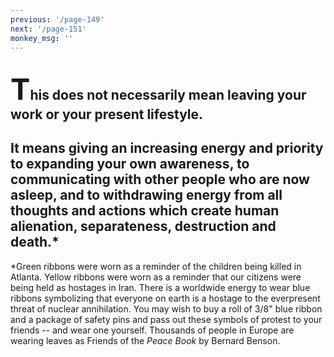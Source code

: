 ```yaml
---
previous: '/page-149'
next: '/page-151'
monkey_msg: ''
---
```


## <span style="font-size:47px;">T</span>his does not necessarily mean leaving your work or your present lifestyle.
## It means giving an increasing energy and priority to expanding your own awareness, to communicating with other people who are now asleep, and to withdrawing energy from all thoughts and actions which create human alienation, separateness, destruction and death.*
*Green ribbons were worn as a reminder of the children being killed in Atlanta. Yellow ribbons were worn as a reminder that our citizens were being held as hostages in Iran. There is a worldwide energy to wear blue ribbons symbolizing that everyone on earth is a hostage to the everpresent threat of nuclear annihilation. You may wish to buy a roll of 3/8" blue ribbon and a package of safety pins and pass out these symbols of protest to your friends -- and wear one yourself. Thousands of people in Europe are wearing leaves as Friends of the _Peace Book_ by Bernard Benson.
